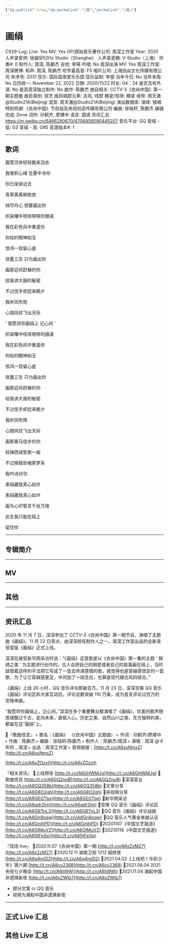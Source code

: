 ```yaml
---
{"dg-publish":true,"dg-permalink":"/是","permalink":"/是/"}
---
```



# 画绢

C929-Log:
Live: Yes
MV: Yes
OP/原始音乐著作公司: 周深工作室
Year: 2020
人声录音师: 徐威@52Hz Studio（Shanghai）
人声录音棚: V-Studio（上海）
伴奏#: 0
制作人: 周深, 陈鹏杰
吉他: 李萌
吟唱: No
周深出演 MV: Yes
周深工作室:
周深微博:
和声: 周深, 陈鹏杰
咬字最高音: F5
唱片公司: 上海劲焱文化传媒有限公司
年序号: 2031
弦乐: 国际首席爱乐乐团
弦乐监制: 李朋
当年今日: No
当年本周: No
日历统一: November 22, 2022
日期: 2020/11/22
时长: 04：24
是否含有外语: No
是否周深独立制作: No
曲作: 陈鹏杰
曲目相关: CCTV-3《衣尚中国》第一期主题曲
曲目类别: 综艺
曲风唱腔元素: 古风, 戏腔
棚录/现场: 棚录
母带: 周天澈@Studio21A(Beijing)
混音: 周天澈@Studio21A(Beijing)
演出数据库:
演绎: 独唱
特别鸣谢:《衣尚中国》节目组及央视创造传媒有限公司
编曲: 徐铭轩, 陈鹏杰
编辑完成: Done
词作: 孙鹤齐, 廖建中
语言: 国语
资讯汇总: https://m.weibo.cn/6466290670/4706456090445207
音乐平台: QQ
音域 - 低: G3
音域 - 高: G#5
音源版本#: 1

---

## 歌词

霜雪河岸轻轻飘来羽衣

我堆积心绪 在雾中寻你

你已渐渐远去

青草离离柳依依

倾尽丹心 想要画出你

织染曙中吱吱呀呀的细语

我在彩色风中重逢你

你给的眼神如玉

惊鸿一现留心底

敛墨三生 只为画出你

画那迎风舒展的你

给我讲大唐的秘密

不过信手却捻来朝夕

我听风吹雨

心随风纹飞出天际

' 我愿将你画绢上 记心间 '

织染曙中吱吱呀呀的细语

我在彩色风中重逢你

你给的眼神如玉

惊鸿一现留心底

敛墨三生 只为画出你

画那迎风舒展的你

给我讲大唐的秘密

不过信手却捻来朝夕

我听风吹雨

心随风纹飞出天际

画那乘马信步的你

轻弹西域笙歌一曲

不过擦肩却魂萦梦系

我吟诗对句

素绢藏我真心如许

素绢藏我真心如许

画为心印誓言千丝万缕

此生我只能在绢上

留住你

---

## 专辑简介

---

## MV

---

## 其他

---

## 资讯汇总

   2020 年 11 月 7 日，深深参加了 CCTV-3《衣尚中国》第一期节目，演唱了主题曲《画绢》。11 月 22 日零点，由深深担任制作人之一，周深工作室出品的全新录音室版《画绢》正式上线。

   深深在接受新华网采访时说：“《画绢》这首歌是以《衣尚中国》第一集的主题 ' 锦绣之美 ' 为主题进行创作的，古人会把自己的相思或者自己的故事画在绢上，当时就借着这样的手法把它写成了一首去传递感情的歌，我觉得也是穿越感很足的一首歌，为了让它穿越感更足，中间加了一段念白，也算是现代跟古风的结合。”

《画绢》上线 26 小时，QQ 音乐评论即破百万，11 月 23 日，深深空降 QQ 音乐《画绢》评论区和大家互动后，评论总数突破 110 万条，成为首支评论过百万的空降单曲。

   “我愿将你画绢上，记心间。”深深在多个重要舞台都演唱了《画绢》，优美的歌声随思绪飘过千古，走向未来，直抵人心。历史之美、自然山川之美、东方独特的美，都留在这“画绢”上。

🎨『歌曲信息』
▹ 歌名：《画绢》
（《衣尚中国》主题曲）
▹ 作词：孙鹤齐/廖建中
▹ 作曲：陈鹏杰
▹ 编曲：徐铭轩/陈鹏杰
▹ 制作人：陈鹏杰/周深
▹ 演唱：周深 @卡布叻 _ 周深
▹ 出品：周深工作室
▹ 音频链接：[http://t.cn/A6xxNmxZ](http://t.cn/A6xxNmxZ)

[http://t.cn/A6xZOzxt](http://t.cn/A6xZOzxt)

『相关资讯』
🎨上线预告 [http://t.cn/A6GHWMJg](http://t.cn/A6GHWMJg)
🎨歌曲信息 [http://t.cn/A6GQ2noB](http://t.cn/A6GQ2noB)
🎨深深营业 [http://t.cn/A6GQ358b](http://t.cn/A6GQ358b)
🎨文章分享 [http://t.cn/A6G8O2qh](http://t.cn/A6G8O2qh)
🎨央视网分享 [http://t.cn/A6GEGTbx](http://t.cn/A6GEGTbx)
🎨新华网采访 [http://t.cn/A6qdr2Im](http://t.cn/A6qdr2Im)
🎨空降 QQ 音乐《画绢》评论区 [http://t.cn/A6GRTnL3](http://t.cn/A6GRTnL3)
🎨QQ 音乐《画绢》评论战报 [http://t.cn/A6Gn6nqw](http://t.cn/A6Gn6nqw)
🎨QQ 音乐人气黄金单曲认证 [http://t.cn/A6GnIhPD](http://t.cn/A6GnIhPD)
🎨20201107《中国文艺报道》[http://t.cn/A6GIMuVZ](http://t.cn/A6GIMuVZ)
🎨20210116《中国文艺报道》[http://t.cn/A65tFeSp](http://t.cn/A65tFeSp)

『现场 live』
🎨2020.11.07《衣尚中国》第一期 [http://t.cn/A6x2zM27](http://t.cn/A6x2zM27)
🎨2020.12.11 湖南卫视 1212 超拼夜 [http://t.cn/A6q4mjD2](http://t.cn/A6q4mjD2)
🎨2021.04.02《上线吧！华彩少年》第六期 [http://t.cn/A6cy2368](http://t.cn/A6cy2368)
🎨2021.08.04 2021 央视七夕晚会 [http://t.cn/A6IiI9Wj](http://t.cn/A6IiI9Wj)
🎨2021.11.04 潮起中国非遗焕新夜 [http://t.cn/A6xZWIb7](http://t.cn/A6xZWIb7)

- 部分文案 cr QQ 音乐
- 视频为潮起中国非遗焕新夜

---

## 正式 Live 汇总

## 其他 Live 汇总
